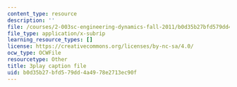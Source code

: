 ```yaml
---
content_type: resource
description: ''
file: /courses/2-003sc-engineering-dynamics-fall-2011/b0d35b27bfd579dd4a4978e2713ec90f_9_d8CQrCYUw.srt
file_type: application/x-subrip
learning_resource_types: []
license: https://creativecommons.org/licenses/by-nc-sa/4.0/
ocw_type: OCWFile
resourcetype: Other
title: 3play caption file
uid: b0d35b27-bfd5-79dd-4a49-78e2713ec90f
---
```

